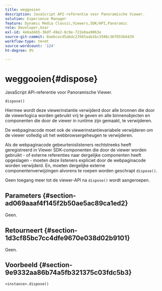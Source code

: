 ```yaml
---
title: weggooien
description: JavaScript API-referentie voor Panoramische Viewer.
solution: Experience Manager
feature: Dynamic Media Classic,Viewers,SDK/API,Panoramic
role: Developer,User
exl-id: 4e6ad465-36df-49e2-8c9e-722e8aa9063e
source-git-commit: 8aebcacd5abdc23565aab1bc3506c36f055b6439
workflow-type: tm+mt
source-wordcount: '124'
ht-degree: 0%

---
```


# weggooien{#dispose}

JavaScript API-referentie voor Panoramische Viewer.

`dispose()`

Hiermee wordt deze viewerinstantie verwijderd door alle bronnen die door de viewerlogica worden gebruikt vrij te geven en alle binnenobjecten en componenten die door de viewer in runtime zijn gemaakt, te verwijderen.

De webpaginacode moet ook de viewerinstantievariabele verwijderen om de viewer volledig uit het webbrowsergeheugen te verwijderen.

Als de webpaginacode gebeurtenislisteners rechtstreeks heeft geregistreerd in Viewer SDK-componenten die door de viewer worden gebruikt - of externe referenties naar dergelijke componenten heeft opgeslagen - moeten deze listeners expliciet door de webpaginacode worden verwijderd. En, moeten dergelijke externe componentenverwijzingen alvorens te roepen worden geschrapt `dispose()`.

Geen toegang meer tot de viewer-API na `dispose()` wordt aangeroepen.

## Parameters {#section-ad069aaaf4f145f2b50ae5ac89ca1ed2}

Geen.

## Retourneert {#section-1d3cf85bc7cc4dfe9670e038d02b9101}

Geen.

## Voorbeeld {#section-9e9332aa86b74a5fb321375c03fdc5b3}

```
<instance>.dispose()
```

